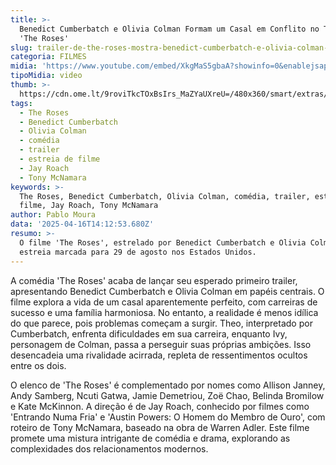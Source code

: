 ```yaml
---
title: >-
  Benedict Cumberbatch e Olivia Colman Formam um Casal em Conflito no Trailer de
  'The Roses'
slug: trailer-de-the-roses-mostra-benedict-cumberbatch-e-olivia-colman-como-casal
categoria: FILMES
midia: 'https://www.youtube.com/embed/XkgMaS5gbaA?showinfo=0&enablejsapi=1'
tipoMidia: video
thumb: >-
  https://cdn.ome.lt/9roviTkcTOxBsIrs_MaZYaUXreU=/480x360/smart/extras/conteudos/omelete_THUMB_-_2025-04-16T103852.756.png
tags:
  - The Roses
  - Benedict Cumberbatch
  - Olivia Colman
  - comédia
  - trailer
  - estreia de filme
  - Jay Roach
  - Tony McNamara
keywords: >-
  The Roses, Benedict Cumberbatch, Olivia Colman, comédia, trailer, estreia de
  filme, Jay Roach, Tony McNamara
author: Pablo Moura
data: '2025-04-16T14:12:53.680Z'
resumo: >-
  O filme 'The Roses', estrelado por Benedict Cumberbatch e Olivia Colman, tem
  estreia marcada para 29 de agosto nos Estados Unidos.
---
```


A comédia 'The Roses' acaba de lançar seu esperado primeiro trailer, apresentando Benedict Cumberbatch e Olivia Colman em papéis centrais. O filme explora a vida de um casal aparentemente perfeito, com carreiras de sucesso e uma família harmoniosa. No entanto, a realidade é menos idílica do que parece, pois problemas começam a surgir. Theo, interpretado por Cumberbatch, enfrenta dificuldades em sua carreira, enquanto Ivy, personagem de Colman, passa a perseguir suas próprias ambições. Isso desencadeia uma rivalidade acirrada, repleta de ressentimentos ocultos entre os dois.

O elenco de 'The Roses' é complementado por nomes como Allison Janney, Andy Samberg, Ncuti Gatwa, Jamie Demetriou, Zoë Chao, Belinda Bromilow e Kate McKinnon. A direção é de Jay Roach, conhecido por filmes como 'Entrando Numa Fria' e 'Austin Powers: O Homem do Membro de Ouro', com roteiro de Tony McNamara, baseado na obra de Warren Adler. Este filme promete uma mistura intrigante de comédia e drama, explorando as complexidades dos relacionamentos modernos.
